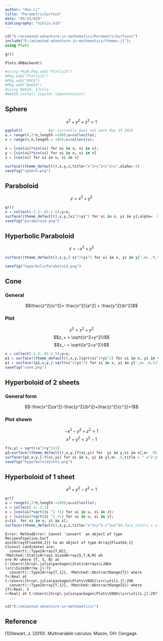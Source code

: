 ```yaml
---
author: "Hao Li"
title: "ParametricSurface"
date: "05/25/020"
bibliography: "biblio.bib"
---
```

```julia
cd("D:/animated-adventure-in-mathematics/ParametricSurfaces")
include("D:/animated-adventure-in-mathematics/themes.jl");
using Plots

gr()
```

```
Plots.GRBackend()
```



```julia
#using Pkg#;Pkg.add("PlotlyJS")
#Pkg.add("PlotlyJS")
#Pkg.add("ORCA")
#Pkg.add("WebIO")
#using WebIO, IJulia
#WebIO.install_jupyter_labextension()
```





## Sphere
$$x^2+y^2+z^2=1$$

```julia
pyplot()            #gr currently does not work May 25 2020
u = range(0,2*π,length =100);u=collect(u);
v = range(0,π,length = 100);v=collect(v);

x = [cos(ui)*sin(vi) for ui in u, vi in v];
y = [sin(ui)*sin(vi) for ui in u, vi in v]
z = [cos(vi) for ui in u, vi in v]

surface!(theme_default(),x,y,z,title="x^2+y^2+z^2=1",alpha=.9)
savefig("sphere.png")
```






## Paraboloid

$$z = x^2+y^2$$

```julia
gr()
x = collect(-2.5:.01:2.5);y=x;
surface!(theme_default(),x,y,[xi^2+yi^2 for xi in x, yi in y];alpha= .9,title = "z = x^2+y^2")
savefig("paraboloid.png")
```





## Hyperbolic Paraboloid

$$z = -x^2+y^2$$

```julia
surface!(theme_default(),x,y,[-xi^2+yi^2 for xi in x, yi in y]',α= .9,title =" z = -x^2+y^2" )

savefig("hyperbolicParaboloid.png")
```




## Cone
### General
$$\frac{z^2}{c^2}= \frac{x^2}{a^2} + \frac{y^2}{b^2}$$
### Plot
$$z^2 = x^2+y^2$$
$$z_+ = \sqrt{(x^2+y^2)}$$
$$z_- = \sqrt{(x^2+y^2)}$$

```julia
x = collect(-2.5:.01:2.5);y=x;
p1 = surface!(theme_default(),x,y,[sqrt(xi^2+yi^2) for xi in x, yi in y]',α= .9);
p1 = surface!(p1,x,y,[-sqrt(xi^2+yi^2) for xi in x, yi in y]',α= .6,title = "z^2=x^2+y^2")
savefig("cone.png")
```




## Hyperboloid of 2 sheets
### General form
$$-\frac{x^2}{a^2}-\frac{y^2}{b^2}+\frac{z^2}{c^2}=1$$
### Plot shown
$$-x^2 -y^2 +z^2=1$$
$$x^2 +y^2 =z^2-1$$


```julia
f(x,y) = sqrt(+x^2+y^2+1)
p2=surface!(theme_default(),x,y,[f(xi,yi) for  yi in y,xi in x],α= .9)
surface!(p2,x,y,[-f(xi,yi) for xi in x, yi in y],α= .6,title = "-x^2-y^2+z^2=1")
savefig("hyperboloid2shts.png")
```





## Hyperboloid of 1 sheet
$$x^2+y^2-z^2=1$$

```julia
gr()
u = range(0,2*π,length =100);u=collect(u);
z = collect(-3:.2:3)
x = [cos(ui)*sqrt(zi ^2 +1) for ui in u, zi in z];
y = [sin(ui)*sqrt(zi ^2 +1) for ui in u, zi in z];
z=[zi  for ui in u, zi in z];
surface!(theme_default(),x,y,z,title="x^2+y^2-z^2=1")#,face_colors = z,alpha=.9)
```

```
Error: MethodError: Cannot `convert` an object of type RecipesPipeline.Surf
ace{Array{Float64,2}} to an object of type Array{Float64,1}
Closest candidates are:
  convert(::Type{Array{T,N}}, !Matched::StaticArrays.SizedArray{S,T,N,M} wh
ere M) where {T, S, N} at C:\Users\lhrcp\.julia\packages\StaticArrays\LJQEe
\src\SizedArray.jl:72
  convert(::Type{Array{T,1}}, !Matched::AbstractRange{T}) where T<:Real at 
C:\Users\lhrcp\.julia\packages\Plots\V8QVi\src\utils.jl:296
  convert(::Type{Array{T,1}}, !Matched::AbstractRange{S}) where {T<:Real, S
<:Real} at C:\Users\lhrcp\.julia\packages\Plots\V8QVi\src\utils.jl:297
  ...
```



```julia
cd("D:/animated-adventure-in-mathematics/")
```




## Reference
[1]Stewart, J. (2010). Multivariable calculus. Mason, OH: Cengage.